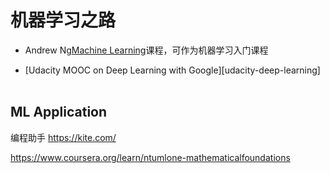 # 机器学习之路

+ Andrew Ng[Machine Learning][3]课程，可作为机器学习入门课程   

+ [Udacity MOOC on Deep Learning with Google][udacity-deep-learning]    



ML Application
-------------
编程助手
https://kite.com/

[1]:http://course.fast.ai/
[2]: https://www.udacity.com/course/deep-learning--ud730
[3]: https://www.coursera.org/learn/machine-learning/
https://www.coursera.org/learn/ntumlone-mathematicalfoundations
